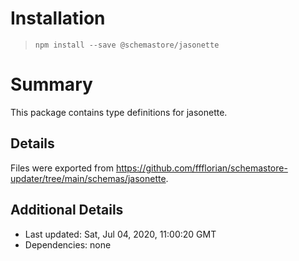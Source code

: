 # Installation
> `npm install --save @schemastore/jasonette`

# Summary
This package contains type definitions for jasonette.

## Details
Files were exported from https://github.com/ffflorian/schemastore-updater/tree/main/schemas/jasonette.

## Additional Details
* Last updated: Sat, Jul 04, 2020, 11:00:20 GMT
* Dependencies: none
